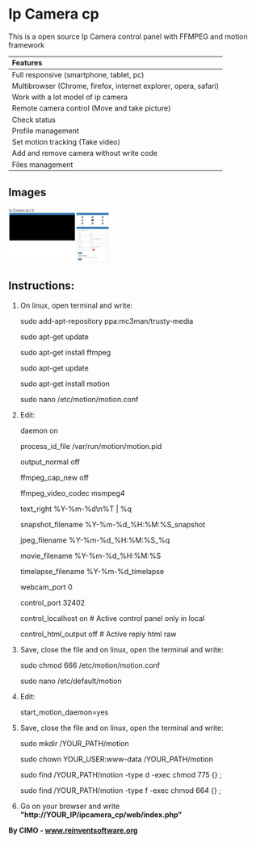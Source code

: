 Ip Camera cp
==============

This is a open source Ip Camera control panel with FFMPEG and motion framework

| Features |
|:---|
| Full responsive (smartphone, tablet, pc) |
| Multibrowser (Chrome, firefox, internet explorer, opera, safari) |
| Work with a lot model of ip camera |
| Remote camera control (Move and take picture) |
| Check status |
| Profile management |
| Set motion tracking (Take video) |
| Add and remove camera without write code |
| Files management |

## Images
<img src="screenshots/1.jpg" width="200" alt="1"/>

## Instructions:
1) On linux, open terminal and write:
	
	sudo add-apt-repository ppa:mc3man/trusty-media
	
	sudo apt-get update
	
	sudo apt-get install ffmpeg

	sudo apt-get update
	
	sudo apt-get install motion
	
	sudo nano /etc/motion/motion.conf

2) Edit:

	daemon on
	
	process_id_file /var/run/motion/motion.pid

	output_normal off
	
	ffmpeg_cap_new off
	
	ffmpeg_video_codec msmpeg4
	
	text_right %Y-%m-%d\n%T | %q
	
	snapshot_filename %Y-%m-%d_%H:%M:%S_snapshot
	
	jpeg_filename %Y-%m-%d_%H:%M:%S_%q
	
	movie_filename %Y-%m-%d_%H:%M:%S
	
	timelapse_filename %Y-%m-%d_timelapse
	
	webcam_port 0
	
	control_port 32402
	
	control_localhost on # Active control panel only in local
	
	control_html_output off # Active reply html raw

3) Save, close the file and on linux, open the terminal and write:

	sudo chmod 666 /etc/motion/motion.conf
	
	sudo nano /etc/default/motion

4) Edit:

	start_motion_daemon=yes

5) Save, close the file and on linux, open the terminal and write:
	
	sudo mkdir /YOUR_PATH/motion
	
	sudo chown YOUR_USER:www-data /YOUR_PATH/motion
	
	sudo find /YOUR_PATH/motion -type d -exec chmod 775 {} \;
	
	sudo find /YOUR_PATH/motion -type f -exec chmod 664 {} \;

6) Go on your browser and write <b>"http://YOUR_IP/ipcamera_cp/web/index.php"</b>

<b>By CIMO - www.reinventsoftware.org</b>